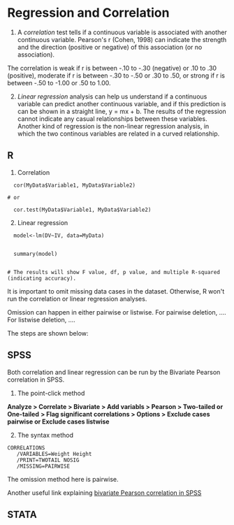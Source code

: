 # Regression and Correlation

1. A *correlation* test tells if a continuous variable is associated with another continuous variable.
Pearson's r (Cohen, 1998) can indicate the strength and the direction (positive or negative) of this association (or no association). 

The correlation is weak if r is between -.10 to -.30 (negative) or .10 to .30 (positive), moderate if r is between  -.30 to -.50 or .30 to .50, or strong if r is between -.50 to -1.00 or .50 to 1.00.



2. *Linear regression* analysis can help us understand if a continuous variable can predict another continuous variable, and if this prediction is can be shown in a straight line, y = mx + b.
The results of the regression cannot indicate any casual relationships between these variables.
Another kind of regression is the non-linear regression analysis, in which the two continous variables are related in a curved relationship.




## R
1. Correlation
```
  cor(MyData$Variable1, MyData$Variable2)

# or

  cor.test(MyData$Variable1, MyData$Variable2)
```


2. Linear regression
```
  model<-lm(DV~IV, data=MyData)


  summary(model)


# The results will show F value, df, p value, and multiple R-squared (indicating accuracy).

```

It is important to omit missing data cases in the dataset. Otherwise, R won't run the correlation or linear regression analyses. 

Omission can happen in either pairwise or listwise. For pairwise deletion, .... For listwise deletion, ....  

The steps are shown below:





## SPSS


Both correlation and linear regression can be run by the Bivariate Pearson correlation in SPSS.


1) The point-click method

**Analyze > Correlate > Bivariate > Add variabls > Pearson > Two-tailed or One-tailed**
  **> Flag significant correlations > Options > Exclude cases pairwise or Exclude cases listwise**



2) The syntax method

```   
CORRELATIONS
   /VARIABLES=Weight Height
   /PRINT=TWOTAIL NOSIG
   /MISSING=PAIRWISE
```

  The omission method here is pairwise.




  Another useful link explaining [bivariate Pearson correlation in SPSS](https://libguides.library.kent.edu/SPSS/PearsonCorr)


## STATA


